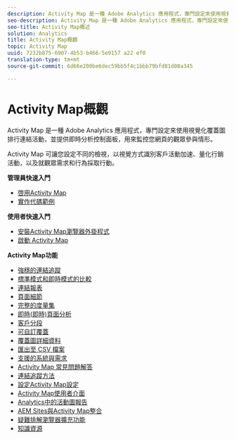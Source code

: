 ```yaml
---
description: Activity Map 是一種 Adobe Analytics 應用程式，專門設定來使用視覺化覆蓋圖排行連結活動，並提供即時分析控制面板，用來監控您網頁的觀眾參與情形。
seo-description: Activity Map 是一種 Adobe Analytics 應用程式，專門設定來使用視覺化覆蓋圖排行連結活動，並提供即時分析控制面板，用來監控您網頁的觀眾參與情形。
seo-title: Activity Map概述
solution: Analytics
title: Activity Map概觀
topic: Activity Map
uuid: 7232b875-6907-4b53-b466-5e9157 a22 ef0
translation-type: tm+mt
source-git-commit: 6d66e200be6dec59bb5f4c1bbb79bfd81d08a345

---
```



# Activity Map概觀

Activity Map 是一種 Adobe Analytics 應用程式，專門設定來使用視覺化覆蓋圖排行連結活動，並提供即時分析控制面板，用來監控您網頁的觀眾參與情形。

Activity Map 可讓您設定不同的檢視，以視覺方式識別客戶活動加速、量化行銷活動，以及就觀眾需求和行為採取行動。

**管理員快速入門**

* [啓用Activity Map](activitymap-getting-started/activitymap-getting-started-admins/activitymap-enable.md)
* [實作代碼範例](activitymap-getting-started/activitymap-getting-started-admins/activitymap-sample-implementation-code.md)

**使用者快速入門**

* [安裝Activity Map瀏覽器外掛程式](activitymap-getting-started/activitymap-getting-started-users/activitymap-install.md)
* [啟動 Activity Map](activitymap-getting-started/activitymap-getting-started-users/activitymap-launch.md)

**Activity Map功能**

* [強穩的連結追蹤](lnk-tracking-overview.md)
* [標準模式和即時模式的比較](activitymap-standard-live.md)
* [連結報表](activitymap-links-report.md)
* [頁面細節](activitymap-page-flow.md)
* [完整的度量集](activitymap-complete-metrics.md)
* [即時(即時)頁面分析](activitymap-realtime.md)
* [客戶分段](activitymap-multiple-segments.md)
* [可自訂覆蓋](activitymap-gainerslosers.md)
* [覆蓋圖詳細資料](activitymap-overlay-details.md)
* [匯出至 CSV 檔案](activitymap-csv.md)
* [支援的系統與需求](activitymap-sysreqs.md)
* [Activity Map 常見問題解答](activitymap-faq.md)
* [連結追蹤方法](activitymap-link-tracking/activitymap-link-tracking-methodology.md)
* [設定Activity Map設定](activitymap-overlay-settings.md)
* [Activity Map使用者介面](activitymap-user-interface.md)
* [Analytics中的活動圖報告](activitymap-reporting-analytics.md)
* [AEM Sites與Activity Map整合](aem-sites-integration.md)
* [疑難排解瀏覽器擴充功能](troubleshooting-browser-extensions.md)
* [知識資源](activitymap-info-resources.md)
